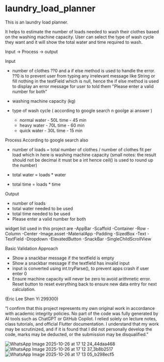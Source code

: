 # laundry_load_planner

This is an laundry load planner. 

It helps to estimate the number of loads needed to wash their clothes based on the washing machine capacity. User can select the type of wash cycle they want and it will show the total water and time required to wash.

Input -> Process -> output

Input 
- number of clothes 
  ??0 and a if else method is used to handle the error. ??0 is to prevent user from typing any irrelevant message like String or fill nothing in the textField which is null, hence the if else method is used to display an error message for user to told them "Please enter a valid number for both" 

- washing machine capacity (kg)
- type of wash cycle ( according to google search n goolge ai answer )
   - normal 
      water - 50L
      time - 45 min
   - heavy 
      water - 70L
      time - 60 min
   - quick 
      water - 30L
      time - 15 min

Process 
 According to google search also 
 - number of loads  = total number of clothes / number of clothes fit per load 
 which in here is washing machine capacity 
 (small notes: the result should not be decimal it must be a int hence ceil() is used to round up the number)
  
 - total water = loads * water
 - total time = loads * time

Output
- number of loads 
- total water needed to be used 
- total time needed to be used
- Please enter a valid number for both 

widget list used in this project are 
-AppBar
-Scaffold 
-Container
-Row
-Column
-Center
-Image.asset
-MaterialApp 
-Padding
-SizedBox
-Text
-TextField
-Dropdown
-ElevatedButton
-SnackBar
-SingleChildScrollView

Basic Validation Approach 
- Show a snackbar message  if the textfield is empty
- Show a snackbar message if the textfield has invalid input
- input is converted using int.tryParse(), to prevent apps crash if user enter 0
- Ensure machine capacity will never be zero to avoid arithmetic error. 
Reset button to reset everything back to ensure new data entry for next calculation.





(Eric Lee Shen Yi 299300)

“I confirm that this project represents my own original work in accordance with academic integrity policies. No part of the code was fully generated by AI tools such as ChatGPT or GitHub Copilot. I relied solely on lecture notes, class tutorials, and official Flutter documentation. I understand that my work may be scrutinized, and if it is found that I did not personally develop the code, marks may be deducted, or the submission may be disqualified.”

![WhatsApp Image 2025-10-26 at 17 12 24_44daa468](https://github.com/user-attachments/assets/db4d77c9-f7f9-4770-ac2f-0e4f906b7eb7) 
![WhatsApp Image 2025-10-26 at 17 12 37_3b8b2517](https://github.com/user-attachments/assets/7eb7a28d-c75d-45fe-a674-08f135ac38da)
![WhatsApp Image 2025-10-26 at 17 13 05_b298ecf5](https://github.com/user-attachments/assets/d2cd73b0-45da-4686-8f25-4a018283bf14)










